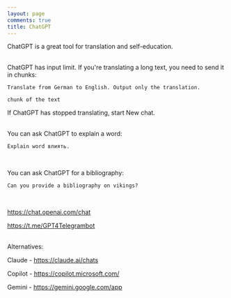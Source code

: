 ```yaml
---
layout: page
comments: true
title: ChatGPT
---
```


ChatGPT is a great tool for translation and self-education.
<br><br>

ChatGPT has input limit. If you're translating a long text, you need to send it in chunks:

```
Translate from German to English. Output only the translation.

chunk of the text
```

If ChatGPT has stopped translating, start New chat.
<br><br>

You can ask ChatGPT to explain a word:

```
Explain word влиять.
```
<br>

You can ask ChatGPT for a bibliography:

```
Can you provide a bibliography on vikings?
```
<br>

<https://chat.openai.com/chat>

<https://t.me/GPT4Telegrambot>
<br><br>

Alternatives:

Claude - <https://claude.ai/chats>

Copilot - <https://copilot.microsoft.com/>

Gemini - <https://gemini.google.com/app>